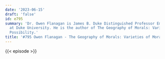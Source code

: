```yaml
---
date: '2023-06-15'
draft: 'false'
id: e795
summary: 'Dr. Owen Flanagan is James B. Duke Distinguished Professor Emeritus of Philosophy
  at Duke University. He is the author of The Geography of Morals: Varieties of Moral
  Possibility.'
title: '#795 Owen Flanagan - The Geography of Morals: Varieties of Moral Possibility'
---
```

{{< episode >}}
